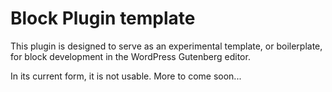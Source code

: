# Block Plugin template
This plugin is designed to serve as an experimental template, or boilerplate, for block development in the WordPress Gutenberg editor. 

In its current form, it is not usable. More to come soon...
